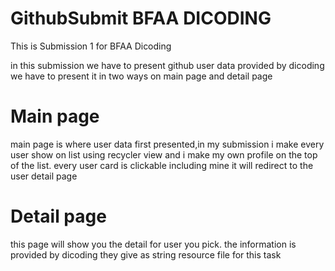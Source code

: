 # GithubSubmit BFAA DICODING
This is Submission 1 for BFAA Dicoding

in this submission we have to present github user data provided by dicoding
we have to present it in two ways on main page and detail page

# Main page
  main page is where user data first presented,in my submission i make every user 
  show on list using recycler view and i make my own profile on the top of the list.
  every user card is clickable including mine it will redirect to the user detail page
  
# Detail page
  this page will show you the detail for user you pick. the information is provided by dicoding
  they give as string resource file for this task
